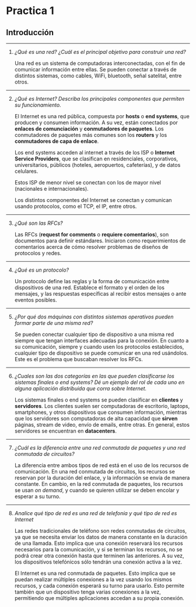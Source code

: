 # Practica 1

## Introducción

---

1. _¿Qué es una red? ¿Cuál es el principal objetivo para construir una red?_

   Una red es un sistema de computadoras interconectadas, con el fin de comunicar información entre ellas. Se pueden conectar a través de distintos sistemas, como cables, WiFi, bluetooth, señal satelital, entre otros.

---

2. _¿Qué es Internet? Describa los principales componentes que permiten su funcionamiento._

   El Internet es una red pública, compuesta por **hosts** o **end systems**, que producen y consumen información. A su vez, están conectados por **enlaces de comunciación** y **conmutadores de paquetes**. Los conmutadores de paquetes más comunes son los **routers** y los **conmutadores de capa de enlace**. 

   Los end systems acceden al internet a través de los ISP o **Internet Service Providers**, que se clasifican en residenciales, corporativos, universitarios, públicos (hoteles, aeropuertos, cafeterías), y de datos celulares.

   Estos ISP de menor nivel se conectan con los de mayor nivel (nacionales e internacionales).

   Los distintos componentes del Internet se conectan y comunican usando protocolos, como el TCP, el IP, entre otros.

---

3. _¿Qué son las RFCs?_

   Las RFCs (**request for comments** o **requiere comentarios**), son documentos para definir estándares. Iniciaron como requerimientos de comentarios acerca de cómo resolver problemas de diseños de protocolos y redes.

---

4. _¿Qué es un protocolo?_

   Un protocolo define las reglas y la forma de comunicación entre dispositivos de una red. Establece el formato y el orden de los mensajes, y las respuestas específicas al recibir estos mensajes o ante eventos posibles.

---

5. _¿Por qué dos máquinas con distintos sistemas operativos pueden formar parte de una misma red?_

   Se pueden conectar cualquier tipo de dispositivo a una misma red siempre que tengan interfaces adecuadas para la conexión. En cuanto a su comunicación, siempre y cuando usen los protocolos establecidos, cualquier tipo de dispositivo se puede comunicar en una red usándolos. Este es el problema que buscaban resolver los RFCs.

---

6. _¿Cuales son las dos categorías en las que pueden clasificarse los sistemas finales o end systems? Dé un ejemplo del rol de cada uno en alguna aplicación distribuida que corra sobre Internet._

   Los sistemas finales o end systems se pueden clasificar en **clientes** y **servidores**. Los clientes suelen ser computadoras de escritorio, laptops, smartphones, y otros dispositivos que consumen información, mientras que los servidores son computadoras de alta capacidad que **sirven** páginas, stream de video, envío de emails, entre otras. En general, estos servidores se encuentran en **datacenters**.

---

7. _¿Cuál es la diferencia entre una red conmutada de paquetes y una red conmutada de circuitos?_

   La diferencia entre ambos tipos de red está en el uso de los recursos de comunicación. En una red conmutada de circuitos, los recursos se reservan por la duración del enlace, y la información se envía de manera constante. En cambio, en la red conmutada de paquetes, los recursos se usan _on demand_, y cuando se quieren utilizar se deben encolar y esperar a su turno. 

---

8. _Analice qué tipo de red es una red de telefonía y qué tipo de red es Internet_

   Las redes tradicionales de teléfono son redes conmutadas de circuitos, ya que se necesita enviar los datos de manera constante en la duración de una llamada. Esto implica que una conexión reservará los recursos necesarios para la comunicación, y si se terminan los recursos, no se podrá crear otra conexión hasta que terminen las anteriores. A su vez, los dispositivos telefónicos sólo tendrán una conexión activa a la vez.

   El Internet es una red conmutada de paquetes. Esto implica que se puedan realizar múltiples conexiones a la vez usando los mismos recursos, y cada conexión esperará su turno para usarlo. Esto permite también que un dispositivo tenga varias conexiones a la vez, permitiendo que múltiples aplicaciones accedan a su propia conexión.


